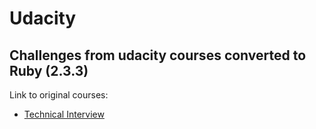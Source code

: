 # Udacity
Challenges from udacity courses converted to Ruby (2.3.3)
---

Link to original courses:
 - [Technical Interview](https://www.udacity.com/course/technical-interview--ud513)
